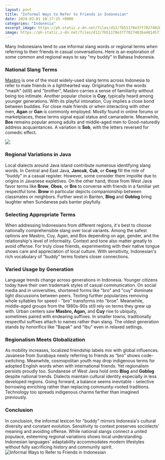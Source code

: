```yaml
---
layout: post
title: "Informal Ways to Refer to Friends in Indonesian"
date: 2024-02-01 10:17:15 +0000
categories: "Indonesia"
excerpt_image: https://ph-static.z-dn.net/files/d12/7b51178e3ff70274026a40145736954e.jpg
image: https://ph-static.z-dn.net/files/d12/7b51178e3ff70274026a40145736954e.jpg
---
```


Many Indonesians tend to use informal slang words or regional terms when referring to their friends in casual conversations. Here is an exploration of some common and regional ways to say "my buddy" in Bahasa Indonesia.
### National Slang Terms
[Masbro](https://fistore.mysenprints.com/collection/accardi) is one of the most widely-used slang terms across Indonesia to refer to male friends in a lighthearted way. Originating from the words "masih" (still) and "brother", Masbro carries a sense of familiarity without being too intimate. Another popular choice is **Cuy**, typically heard among younger generations. With its playful intonation, Cuy implies a close bond between buddies. 
For close male friends or when interacting with other men, **Agan** or **Gan** is commonly employed. Mostly found in online forums or marketplaces, these terms signal equal status and camaraderie. Meanwhile, **Bos** remains popular among adults and middle-aged men to Good-naturedly address acquaintances. A variation is **Sob**, with the letters reversed for comedic effect.

![](https://thumbs.dreamstime.com/b/indonesian-group-friend-showing-thumb-up-indonesia-national-day-indonesian-group-friend-showing-thumb-up-191252442.jpg)
### Regional Variations in Java
Local dialects around Java island contribute numerous identifying slang words. In Central and East Java, **Jancuk**, **Cuk**, or **Coeg** fill the role of "buddy" in a casual register. However, some consider them impolite due to origins in Javanese expletives. 
On the other hand, those from West Java favor terms like **Brow**, **Obos**, or **Bre** to converse with friends in a familiar yet respectful tone. **Brow** in particular depicts companionship between classmates or neighbors. Further west in Banten, **Blog** and **Goblog** bring laughter when Sundanese pals banter playfully.
### Selecting Appropriate Terms
When addressing Indonesians from different regions, it's best to choose nationally comprehensible slang over local variants. Among the safest options are Masbro, Cuy, Agan, and Bos depending on age, gender, and the relationship's level of informality. Context and tone also matter greatly to avoid offense. For truly close friends, experimenting with their native tongue shows care and appreciation of local culture. With sensitivity, Indonesian's rich vocabulary of "buddy" terms fosters closer connections.
### Varied Usage by Generation 
Language trends change across generations in Indonesia. Younger citizens today have their own trademark styles of casual communication. On social media and in universities, shortened forms like "bro" and "cuy" dominate light discussions between peers. Texting further popularizes removing whole syllables for speed - "bro" transforms into "broe".
Meanwhile, middle-aged groups from the 1980s-90s still rely on terms they grew up with. Urban centers saw **Masbro, Agan,** and **Cuy** rise to ubiquity, sometimes paired with endearing suffixes. In smaller towns, traditionally respectful suffixes attach to names rather than slang. The oldest generation stands by honorifics like "Bapak" and "Ibu" even in relaxed settings. 
### Regionalism Meets Globalization  
As mobility increases, localized friendship labels mix with global influences. Javanese from Surabaya newly referring to friends as “bro” shows code-switching. Meanwhile, cosmopolitan youth may drop indigenous terms for adopted English words when with international friends. 
Yet regionalism persists proudly too. Sundanese of West Java hold onto **Blog** and **Goblog** despite national trends. Dialects maintain cultural identity especially in less developed regions. Going forward, a balance seems inevitable - selective borrowing enriching rather than replacing community-rooted traditions. Technology too spreads indigenous charms farther than imagined previously.
### Conclusion
In conclusion, the informal lexicon for "buddy" mirrors Indonesia's cultural diversity and constant evolution. Sensitivity to context preserves sociolects' meaning and avoiding offense. While national slangs connect a united populace, esteeming regional variations shows local understanding. Indonesian languages' adaptability accommodates modern lifestyles without fully sacrificing history and community spirit.
![Informal Ways to Refer to Friends in Indonesian](https://ph-static.z-dn.net/files/d12/7b51178e3ff70274026a40145736954e.jpg)